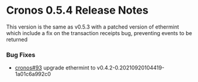 # Cronos 0.5.4 Release Notes

This version is the same as v0.5.3 with a patched version of ethermint which include a fix on the transaction receipts bug, preventing events to be returned

### Bug Fixes

- [cronos#93](https://github.com/crypto-org-chain/cronos/pull/93) upgrade ethermint to v0.4.2-0.20210920104419-1a01c6a992c0

